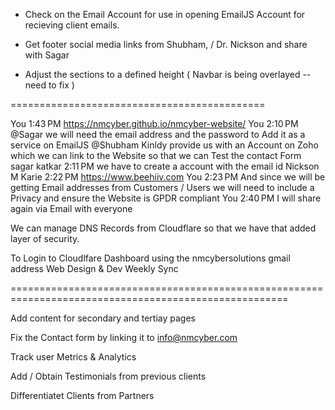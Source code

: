- Check on the Email Account for use in opening EmailJS Account for recieving client emails.

- Get footer social media links from Shubham, / Dr. Nickson and share with Sagar

- Adjust the sections to a defined height ( Navbar is being overlayed -- need to fix )

============================================

You
1:43 PM
https://nmcyber.github.io/nmcyber-website/
You
2:10 PM
@Sagar we will need the email address and the password to Add it as a service on EmailJS
@Shubham Kinldy provide us with an Account on Zoho which we can link to the Website so that we can Test the contact Form
sagar katkar
2:11 PM
we have to create a account with the email id
Nickson M Karie
2:22 PM
https://www.beehiiv.com
You
2:23 PM
And since we will be getting Email addresses from Customers / Users we will need to include a Privacy and ensure the Website is GPDR compliant
You
2:40 PM
I will share again via Email with everyone

We can manage DNS Records from Cloudflare so that we have that added layer of security.

To Login to Cloudlfare Dashboard using the nmcybersolutions gmail address
Web Design & Dev Weekly Sync

======================================================================================================

Add content for secondary and tertiay pages

Fix the Contact form by linking it to info@nmcyber.com

Track user Metrics & Analytics

Add / Obtain Testimonials from previous clients

Differentiatet Clients from Partners 